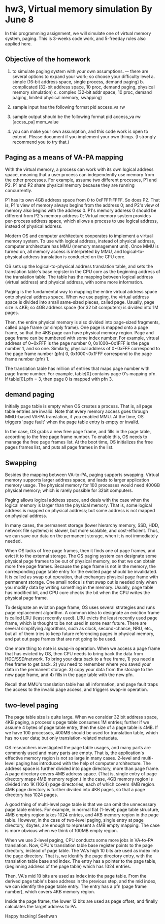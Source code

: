 # hw3, Virtual memory simulation By June 8

In this programming assignment, we will simulate one of virtual memory system, paging.
This is 3-weeks code work, and 5-freeday rules also applied here.

## Objective of the homework
1. to simulate paging system with your own assumptions.
-- there are several options to expand your work; so choose your difficulty level
a. simple (16-bit address space, single process, demand paging)
b. complicated (32-bit address space, 10 proc, demand paging, physical memory simulation)
c. complex (32-bit addr space, 10 proc, demand paging, limited physical memory, swapping)

2. sample input has the following format
pid access_va rw

3. sample output should be the following format
pid access_va rw [accss_pa] mem_value

4. you can make your own assumption, and this code work is open to extend.
Please document if you implement your own things.
(I strongly recommend you to try that.)

## Paging as a means of VA-PA mapping
With the virtual memory, a process can work with its own logical address space, meaning that a user process can independently use memory from the other processes.
For example, assume two different processes, P1 and P2. 
P1 and P2 share physical memory because they are running concurrently.

P1 has its own 4GB address space from 0 to 0xFFFF:FFFF.
So does P2. 
That is, P1's view of memory always begins from the address 0; and P2's view of memory also begins with the address 0.
P1's memory address 0 should be different from P2's memory address 0;
Virtual memory system provides per-process address space, which allows a process to use logical address, instead of physical address.

Modern OS and computer architecture cooperates to implement a virtual memory system.
To use with logical address, instead of physical address, computer architecture has MMU (memory management unit). 
Once MMU is turned on, all memory access is interpreted by MMU, and logical-to-physical address translation is conducted on the CPU core.

OS sets up the logical-to-physical address translation table, and sets the translation table's base register in the CPU core as the beginning address of the translation table.
The table has the mapping between logical address (virtual address) and physical address, with some more information.

Paging is the fundamental way to mapping the entire virtual address space onto physical address space.
When we use paging, the virtual address space is divided into small same-sized pieces, called page.
Usually, page size is 4KB; so 4GB address space (for 32 bit computers) is divided into 1M pages. 

Then, the entire physical memory is also divided into page-sized fragments, called page frame (or simply frame). 
One page is mapped onto a page frame, so that the 4KB page can have physical memory region.
Page and page frame can be numbered with some index number. 
For example, virtual address of 0\~0xFFF is the page number 0, 0x1000\~0x1FFF is the page number 1, and so one.
Similarly, physical address of 0\~0xFFF correspond to the page frame number (pfn) 0, 0x1000\~0x1FFF correspond to the page frame number (pfn) 1.

The translation table has million of entries that maps page number with page frame number.
For example, table[0] contains page 0's mapping pfn.
If table[0].pfn = 3, then page 0 is mapped with pfn 3. 

## demand paging
Initially page table is empty when OS creates a process. 
That is, all page table entries are invalid.
Note that every memory access goes through MMU-based VA-PA translation, if you enabled MMU.
At the time, OS triggers 'page fault' when the page table entry is empty or invalid. 

In the case, OS grabs a new free page frame, and fills in the page table, according to the free page frame number. 
To enable this, OS needs to manage the free page frames list. 
At the boot time, OS initializes the free pages frames list, and puts all page frames in the list.

## Swapping
Besides the mapping between VA-to-PA, paging supports swapping.
Virtual memory supports larger address space, and leads to larger application memory usage.
The physical memory for 100 processes would need 400GB physical memory; which is rarely possible for 32bit computers.

Paging allows logical address space, and deals with the case when the logical memory is larger than the physical memory.
That is, some logical address is mapped on physical address; but some address is not mapped on physical address.

In many cases, the permanent storage (lower hierarchy memory, SSD, HDD, network file systems) is slower, but more scalable, and cost-efficient.
Thus, we can save our data on the permanent storage, when it is not immediately needed.

When OS lacks of free page frames, then it finds one of page frames, and evict it to the external storage.
The OS paging system can designate some physical page frames to be out of physical memory, so that we can obtain more free page frames.
Because the page frame is not in the memory, the corresponding page table entry for the evicted page should be invalidated.
It is called as swap out operation, that exchanges physical page frame with permanent storage.
One small notice is that swap out is needed only when you modify data by writing something in the memory.
Usually, page table has modified bit, and CPU core checks the bit when the CPU writes the physical page frame.

To designate an eviction page frame, OS uses several strategies and runs page replacement algorithm.
A common idea to designate an eviction frame is called LRU (least recently used). 
LRU evicts the least recently used page frame, which is thought to be not used in some near future.
There are several simplifying algorithms, such as clock, second-chance, NRU, etc., 
but all of them tries to keep future referencing pages in physical memory, and put out page frames that are not going to be used.

One more thing to note is swap-in operation. 
When we access a page frame that has evicted by OS, then CPU needs to bring back the data from HDD/SSD/network.
To bring your data back to a free frame, 1) you need a free frame to get back.
2) you need to remember where you saved your data in the permanent storage. 
3) copy your data from the storage to the new page frame, and
4) fills in the page table with the new pfn.

Recall that MMU's translation table has all information, and page fault traps the access to the invalid page access, and triggers swap-in operation.

## two-level paging
The page table size is quite large.
When we consider 32 bit address space, 4KB paging, a process's page table consumes 1M entries; 
further if we assume 4 bytes of page table entry, then the size of a page table is 4MB. 
If we have 100 processes, 400MB should be used for translation table, which has no user data; but only translation-related metadata.

OS researchers investigated the page table usages, and many parts are commonly used and many parts are empty.
That is, the application's effective memory region is not so large in many cases.
2-level and multi-level paging has introduced with the help of computer architecture.
The address space is further divided into page directory, more than page frame.
A page directory covers 4MB address space. (That is, single entry of page directory maps 4MB memory region.)
In the case, 4GB memory region is divided into 1K (1024) page directories, each of which covers 4MB region.
4MB page directory is further divided into 4KB pages, so that a page directory has 1024 pages.

A good thing of multi-level page table is that we can omit the unnecessary page table entries.
For example, in normal flat (1-level) page table structure, 4MB emptry region takes 1024 entries, and 4KB memory region in the page table.
However, in the case of two-level paging, single entry at page directory, 4bytes, are enough to represent a 4MB empty mapping.
The case is more obvious when we think of 100MB empty region.

When we use 2-level paging, CPU conducts some more jobs in VA-to-PA translation.
Now, CPU's translation table base register points to the page directory, instead of page table.
The VA's high 10 bits are used as index into the page directory.
That is, we identify the page directory entry, with the translation table base and index.
The entry has a pointer to the page table, (beginning address of the page table) which has 1024 entries. 

Then, VA's mid 10 bits are used as index into the page table.
From the derived page table's base address in the previous step, and the mid index, we can identify the page table entry.
The entry has a pfn (page frame number), which covers 4KB memory region.

Inside the page frame, the lower 12 bits are used as page offset, and finally calculates the target address to PA.

Happy hacking!
Seehwan
